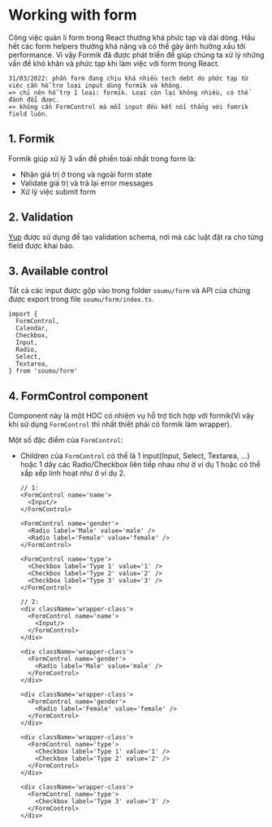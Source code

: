 # Working with form
Công việc quản lí form trong React thướng khá phức tạp và dài dòng. Hầu hết các form helpers thường khá nặng và có thể gây ảnh hưởng xấu tới performance. Vì vậy Formik đã được phát triển để giúp chúng ta xử lý những vấn đề khó khăn và phức tạp khi làm việc với form trong React. 

```
31/03/2022: phần form đang chịu khá nhiều tech debt do phức tạp từ việc cần hỗ trợ loại input dùng formik và không.
=> chỉ nên hỗ trợ 1 loại: formik. Loại còn lại không nhiều, có thể đánh đổi được.
=> không cần FormControl mà mỗi input đều kết nối thẳng với fomrik field luôn.
```

## 1. Formik
Formik giúp xử lý 3 vấn đề phiền toái nhất trong form là:
- Nhận giá trị ở trong và ngoài form state
- Validate giá trị và trả lại error messages
- Xử lý việc submit form

## 2. Validation
[Yup](https://formik.org/docs/guides/validation) được sử dụng để tạo validation schema, nơi mà các luật đặt ra cho từng field được khai báo. 

## 3. Available control
Tất cả các input được gộp vào trong folder `soumu/form` và API của chúng được export trong file `soumu/form/index.ts`.

```tsx
import {
  FormControl,
  Calendar,
  Checkbox,
  Input,
  Radio,
  Select,
  Textarea,
} from 'soumu/form'
```

## 4. FormControl component
Component này là một HOC có nhiệm vụ hỗ trợ tích hợp với formik(Vì vậy khi sử dụng `FormControl` thì nhất thiết phải có formik làm wrapper).

Một số đặc điểm của `FormControl`:
- Children của `FormControl` có thể là 1 input(Input, Select, Textarea, ...) hoặc 1 dãy các Radio/Checkbox liên tiếp nhau như ở ví dụ 1 hoặc có thể xắp xếp linh hoạt như ở ví dụ 2.
  ```tsx
  // 1:
  <FormControl name='name'>
    <Input/>
  </FormControl>

  <FormControl name='gender'>
    <Radio label='Male' value='male' />
    <Radio label='Female' value='female' />
  </FormControl>

  <FormControl name='type'>
    <Checkbox label='Type 1' value='1' />
    <Checkbox label='Type 2' value='2' />
    <Checkbox label='Type 3' value='3' />
  </FormControl>

  // 2:
  <div className='wrapper-class'>
    <FormControl name='name'>
      <Input/>
    </FormControl>
  </div>

  <div className='wrapper-class'>
    <FormControl name='gender'>
      <Radio label='Male' value='male' />
    </FormControl>
  </div>

  <div className='wrapper-class'>
    <FormControl name='gender'>
      <Radio label='Female' value='female' />
    </FormControl>
  </div>

  <div className='wrapper-class'>
    <FormControl name='type'>
      <Checkbox label='Type 1' value='1' />
      <Checkbox label='Type 2' value='2' />
    </FormControl>
  </div>

  <div className='wrapper-class'>
    <FormControl name='type'>
      <Checkbox label='Type 3' value='3' />
    </FormControl>
  </div>
  ```